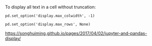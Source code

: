 

To display all text in a cell without truncation:

`pd.set_option('display.max_colwidth', -1)`

`pd.set_option('display.max_rows', None)`

https://songhuiming.github.io/pages/2017/04/02/jupyter-and-pandas-display/



